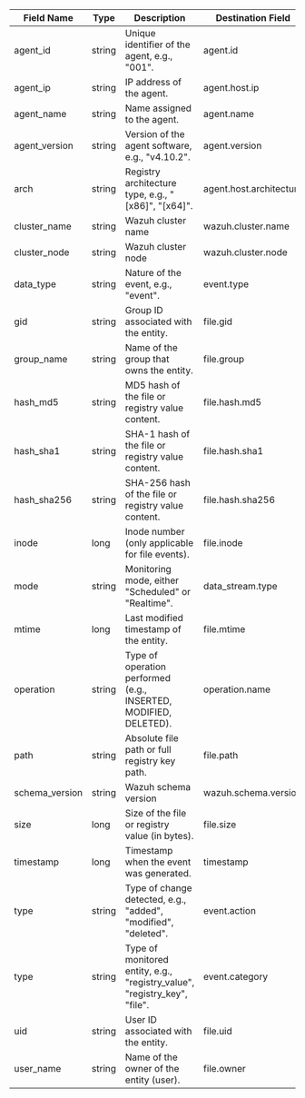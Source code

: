 | Field Name     | Type   | Description                                                               | Destination Field       | Custom |
| -------------- | ------ | ------------------------------------------------------------------------- | ----------------------- | ------ |
| agent_id       | string | Unique identifier of the agent, e.g., "001".                              | agent.id                |        |
| agent_ip       | string | IP address of the agent.                                                  | agent.host.ip           | TRUE   |
| agent_name     | string | Name assigned to the agent.                                               | agent.name              |        |
| agent_version  | string | Version of the agent software, e.g., "v4.10.2".                           | agent.version           |        |
| arch           | string | Registry architecture type, e.g., "[x86]", "[x64]".                       | agent.host.architecture | TRUE   |
| cluster_name   | string | Wazuh cluster name                                                        | wazuh.cluster.name      | TRUE   |
| cluster_node   | string | Wazuh cluster node                                                        | wazuh.cluster.node      | TRUE   |
| data_type      | string | Nature of the event, e.g., "event".                                       | event.type              |        |
| gid            | string | Group ID associated with the entity.                                      | file.gid                |        |
| group_name     | string | Name of the group that owns the entity.                                   | file.group              |        |
| hash_md5       | string | MD5 hash of the file or registry value content.                           | file.hash.md5           |        |
| hash_sha1      | string | SHA-1 hash of the file or registry value content.                         | file.hash.sha1          |        |
| hash_sha256    | string | SHA-256 hash of the file or registry value content.                       | file.hash.sha256        |        |
| inode          | long   | Inode number (only applicable for file events).                           | file.inode              |        |
| mode           | string | Monitoring mode, either "Scheduled" or "Realtime".                        | data_stream.type        |        |
| mtime          | long   | Last modified timestamp of the entity.                                    | file.mtime              |        |
| operation      | string | Type of operation performed (e.g., INSERTED, MODIFIED, DELETED).          | operation.name          | TRUE   |
| path           | string | Absolute file path or full registry key path.                             | file.path               |        |
| schema_version | string | Wazuh schema version                                                      | wazuh.schema.version    | TRUE   |
| size           | long   | Size of the file or registry value (in bytes).                            | file.size               |        |
| timestamp      | long   | Timestamp when the event was generated.                                   | timestamp               |        |
| type           | string | Type of change detected, e.g., "added", "modified", "deleted".            | event.action            |        |
| type           | string | Type of monitored entity, e.g., "registry_value", "registry_key", "file". | event.category          |        |
| uid            | string | User ID associated with the entity.                                       | file.uid                |        |
| user_name      | string | Name of the owner of the entity (user).                                   | file.owner              |        |
